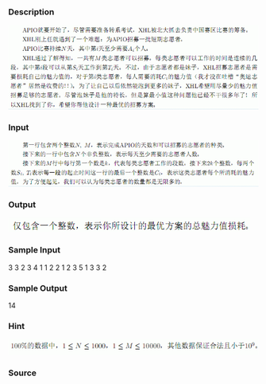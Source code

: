 
### Description
![](/JudgeOnline/upload/201308/1(2).jpg)
### Input
![](/JudgeOnline/upload/201308/2.jpg)
### Output
![](/JudgeOnline/upload/201308/3.jpg)
### Sample Input
3 3 
2 3 4
1 1 2 2
1 2 3 5
1 3 3 2
### Sample Output
14
### Hint
![](/JudgeOnline/upload/201308/4.jpg)
### Source
